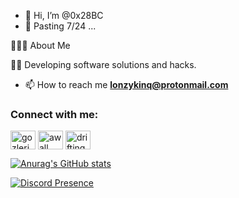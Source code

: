 - 👋 Hi, I’m @0x28BC
- 👀 Pasting 7/24 ...

👨🏻‍💻 About Me

🐱‍💻 Developing software solutions and hacks.

- 📫 How to reach me **lonzykinq@protonmail.com**

<h3 align="left">Connect with me:</h3>
<p align="left">
<a href="https://instagram.com/lonzyinc" target="blank"><img align="center" src="https://raw.githubusercontent.com/rahuldkjain/github-profile-readme-generator/master/src/images/icons/Social/instagram.svg" alt="gozlerimkizarik" height="30" width="40" /></a>
<a href="https://www.youtube.com/c/awall" target="blank"><img align="center" src="https://raw.githubusercontent.com/rahuldkjain/github-profile-readme-generator/master/src/images/icons/Social/youtube.svg" alt="awall" height="30" width="40" /></a>
<a href="lonzy#4348" target="blank"><img align="center" src="https://raw.githubusercontent.com/rahuldkjain/github-profile-readme-generator/master/src/images/icons/Social/discord.svg" alt="driftingwithbentley" height="30" width="40" /></a>
</p>

[![Anurag's GitHub stats](https://github-readme-stats.vercel.app/api?username=0x28BC)](https://github.com/anuraghazra/github-readme-stats)



[![Discord Presence](https://lanyard-profile-readme.vercel.app/api/821267001548734484)](https://discord.com/users/821267001548734484)

